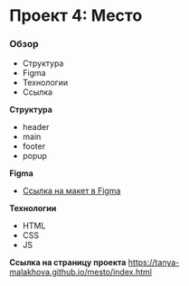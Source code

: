 # Проект 4: Место

### Обзор

* Структура
* Figma
* Технологии
* Ссылка

**Структура**

* header
* main
* footer
* popup

**Figma**

* [Ссылка на макет в Figma](https://www.figma.com/file/StZjf8HnoeLdiXS7dYrLAh/JavaScript.-Sprint-4)

**Технологии**

* HTML
* CSS
* JS

**Ссылка на страницу проекта**
https://tanya-malakhova.github.io/mesto/index.html

